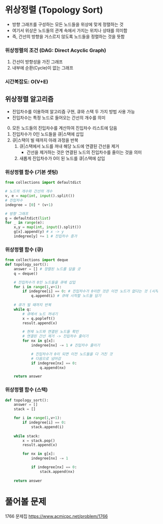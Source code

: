 # 위상정렬 (Topology Sort)
- 방향 그래프를 구성하는 모든 노드들을 위상에 맞게 정렬하는 것
- 여기서 위상은 노드들의 관계 속에서 가지는 위치나 상태를 의미함
- 즉, 간선의 방향을 거스르지 않도록 노드들을 정렬하는 것을 뜻함   
   
### 위상정렬의 조건 (DAG: Direct Acyclic Graph)
1. 간선이 방향성을 가진 그래프
2. 내부에 순환(Cycle)이 없는 그래프   
   
### 시간복잡도: O(V+E)
   
## 위상정렬 알고리즘
- 진입차수를 이용하여 알고리즘 구현, 큐와 스택 두 가지 방법 사용 가능
- 진입차수는 특정 노드로 들어오는 간선의 개수를 의미
0. 모든 노드들의 진입차수를 계산하여 진입차수 리스트에 담음
1. 진입차수가 0인 노드들을 큐|스택에 삽입
2. 큐|스택이 빌 때까지 아래 과정을 반복
    1. 큐|스택에서 노드를 꺼내 해당 노드에 연결된 간선을 제거
        - 간선을 제거하는 것은 연결된 노드의 진입차수를 줄이는 것을 의미    
    2. 새롭게 진입차수가 0이 된 노드를 큐|스택에 삽입
   
### 위상정렬 함수 (기본 셋팅)
``` python
from collections import defaultdict

# 노드의 개수와 간선의 개수
v, e = map(int, input().split())
# 진입차수
indegree = [0] * (v+1)

# 방향 그래프
g = defaultdict(list)
for _ in range(e):
    x,y = map(int, input().split())
    g[x].append(y) # x -> y
    indegree[y] += 1 # 진입차수 증가
``` 
   
### 위상정렬 함수 (큐)
``` python
from collections import deque
def topology_sort():
    answer = [] # 정렬된 노드를 담을 곳
    q = deque()

    # 진입차수가 0인 노드들을 큐에 삽입
    for i in range(1,v+1):
        if indegree[i] == 0: # 진입차수가 0이란 것은 이전 노드가 없다는 것 (시작 노드!)
            q.append(i) # 큐에 시작할 노드들 담기
    
    # 큐가 빌 때까지 반복
    while q:
        # 큐에서 노드 꺼내기
        x = q.popleft()
        result.append(x)

        # 현재 노드와 연결된 노드들 확인
        # 연결된 간선 제거 -> 진입차수 줄이기
        for nx in g[x]:
            indegree[nx] -= 1 # 진입차수 줄이기

            # 진입차수가 0이 되면 이전 노드들을 다 거친 것
            # 다음으로 넘어감
            if indegree[nx] == 0:
                q.append(nx)

    return answer
``` 
   
### 위상정렬 함수 (스택)
``` python
def topology_sort():
    answer = []
    stack = []

    for i in range(1,v+1):
        if indegree[i] == 0: 
            stack.append(i) 
    
    while stack:
        x = stack.pop()
        result.append(x)

        for nx in g[x]:
            indegree[nx] -= 1 

            if indegree[nx] == 0:
                stack.append(nx)
                
    return answer
``` 

# 풀어볼 문제
1766 문제집 https://www.acmicpc.net/problem/1766
